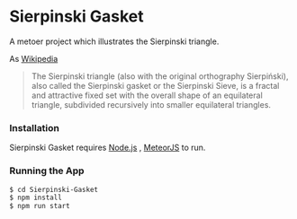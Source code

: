 # Sierpinski Gasket

A metoer project which illustrates the Sierpinski triangle.

As [Wikipedia](https://en.wikipedia.org/wiki/Sierpinski_triangle)

> The Sierpinski triangle (also with the original orthography Sierpiński), also called the Sierpinski gasket or the Sierpinski Sieve, is a fractal and attractive fixed set with the overall shape of an equilateral triangle, subdivided recursively into smaller equilateral triangles. 
### Installation

Sierpinski Gasket requires [Node.js](https://nodejs.org/) , [MeteorJS](https://www.meteor.com/) to run.

### Running the App
```sh
$ cd Sierpinski-Gasket
$ npm install
$ npm run start
```
